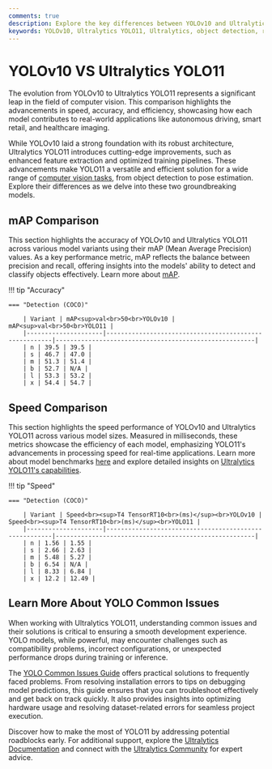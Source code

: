 ```yaml
---
comments: true
description: Explore the key differences between YOLOv10 and Ultralytics YOLO11 in this comprehensive comparison. Discover how Ultralytics YOLO11 redefines computer vision with enhanced accuracy, faster processing, and optimized efficiency for real-time AI and edge AI applications.
keywords: YOLOv10, Ultralytics YOLO11, Ultralytics, object detection, real-time AI, edge AI, computer vision
---
```


# YOLOv10 VS Ultralytics YOLO11

The evolution from YOLOv10 to Ultralytics YOLO11 represents a significant leap in the field of computer vision. This comparison highlights the advancements in speed, accuracy, and efficiency, showcasing how each model contributes to real-world applications like autonomous driving, smart retail, and healthcare imaging.

While YOLOv10 laid a strong foundation with its robust architecture, Ultralytics YOLO11 introduces cutting-edge improvements, such as enhanced feature extraction and optimized training pipelines. These advancements make YOLO11 a versatile and efficient solution for a wide range of [computer vision tasks](https://docs.ultralytics.com/tasks/), from object detection to pose estimation. Explore their differences as we delve into these two groundbreaking models.


## mAP Comparison

This section highlights the accuracy of YOLOv10 and Ultralytics YOLO11 across various model variants using their mAP (Mean Average Precision) values. As a key performance metric, mAP reflects the balance between precision and recall, offering insights into the models' ability to detect and classify objects effectively. Learn more about [mAP](https://www.ultralytics.com/glossary/mean-average-precision-map).


!!! tip "Accuracy"

	=== "Detection (COCO)"

		| Variant | mAP<sup>val<br>50<br>YOLOv10 | mAP<sup>val<br>50<br>YOLO11 |
		|---------------------|-------------------------------------------------------|-------------------------------------------------------|
		| n | 39.5 | 39.5 |
		| s | 46.7 | 47.0 |
		| m | 51.3 | 51.4 |
		| b | 52.7 | N/A |
		| l | 53.3 | 53.2 |
		| x | 54.4 | 54.7 |
		

## Speed Comparison

This section highlights the speed performance of YOLOv10 and Ultralytics YOLO11 across various model sizes. Measured in milliseconds, these metrics showcase the efficiency of each model, emphasizing YOLO11's advancements in processing speed for real-time applications. Learn more about model benchmarks [here](https://docs.ultralytics.com/reference/utils/benchmarks/) and explore detailed insights on [Ultralytics YOLO11's capabilities](https://www.ultralytics.com/blog/all-you-need-to-know-about-ultralytics-yolo11-and-its-applications).


!!! tip "Speed"

	=== "Detection (COCO)"

		| Variant | Speed<br><sup>T4 TensorRT10<br>(ms)</sup><br>YOLOv10 | Speed<br><sup>T4 TensorRT10<br>(ms)</sup><br>YOLO11 |
		|---------------------|-------------------------------------------------------|-------------------------------------------------------|
		| n | 1.56 | 1.55 |
		| s | 2.66 | 2.63 |
		| m | 5.48 | 5.27 |
		| b | 6.54 | N/A |
		| l | 8.33 | 6.84 |
		| x | 12.2 | 12.49 |

## Learn More About YOLO Common Issues

When working with Ultralytics YOLO11, understanding common issues and their solutions is critical to ensuring a smooth development experience. YOLO models, while powerful, may encounter challenges such as compatibility problems, incorrect configurations, or unexpected performance drops during training or inference.

The [YOLO Common Issues Guide](https://docs.ultralytics.com/guides/yolo-common-issues/) offers practical solutions to frequently faced problems. From resolving installation errors to tips on debugging model predictions, this guide ensures that you can troubleshoot effectively and get back on track quickly. It also provides insights into optimizing hardware usage and resolving dataset-related errors for seamless project execution.

Discover how to make the most of YOLO11 by addressing potential roadblocks early. For additional support, explore the [Ultralytics Documentation](https://docs.ultralytics.com/) and connect with the [Ultralytics Community](https://discord.com/invite/ultralytics) for expert advice.
